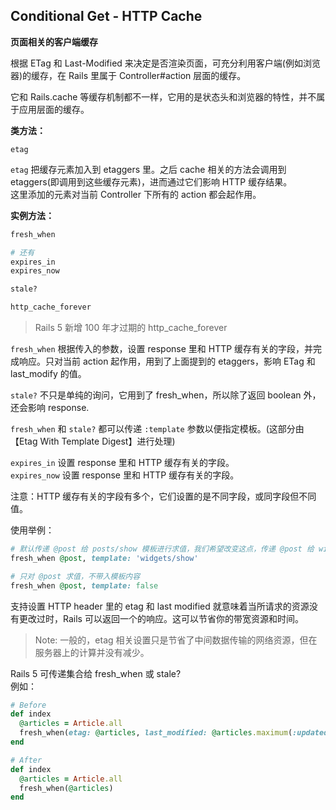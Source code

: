 ## Conditional Get - HTTP Cache

**页面相关的客户端缓存**

根据 ETag 和 Last-Modified 来决定是否渲染页面，可充分利用客户端(例如浏览器)的缓存，在 Rails 里属于 Controller#action 层面的缓存。

它和 Rails.cache 等缓存机制都不一样，它用的是状态头和浏览器的特性，并不属于应用层面的缓存。

**类方法：**

```
etag
```

`etag` 把缓存元素加入到 etaggers 里。之后 cache 相关的方法会调用到 etaggers(即调用到这些缓存元素)，进而通过它们影响 HTTP 缓存结果。
<br>
这里添加的元素对当前 Controller 下所有的 action 都会起作用。

**实例方法：**

```ruby
fresh_when

# 还有
expires_in
expires_now

stale?

http_cache_forever
```

> Rails 5 新增 100 年才过期的 http_cache_forever

`fresh_when` 根据传入的参数，设置 response 里和 HTTP 缓存有关的字段，并完成响应。只对当前 action 起作用，用到了上面提到的 etaggers，影响 ETag 和 last_modify 的值。

`stale?` 不只是单纯的询问，它用到了 fresh_when，所以除了返回 boolean 外，还会影响 response.

`fresh_when` 和 `stale?` 都可以传递 `:template` 参数以便指定模板。(这部分由【Etag With Template Digest】进行处理)

`expires_in` 设置 response 里和 HTTP 缓存有关的字段。
<br>
`expires_now` 设置 response 里和 HTTP 缓存有关的字段。

注意：HTTP 缓存有关的字段有多个，它们设置的是不同字段，或同字段但不同值。

使用举例：

```ruby
# 默认传递 @post 给 posts/show 模板进行求值，我们希望改变这点，传递 @post 给 widges/show 求值
fresh_when @post, template: 'widgets/show'

# 只对 @post 求值，不带入模板内容
fresh_when @post, template: false
```

支持设置 HTTP header 里的 etag 和 last modified 就意味着当所请求的资源没有更改过时，Rails 可以返回一个的响应。这可以节省你的带宽资源和时间。

> Note: 一般的，etag 相关设置只是节省了中间数据传输的网络资源，但在服务器上的计算并没有减少。

Rails 5 可传递集合给 fresh_when 或 stale?
<br />
例如：

```ruby
# Before
def index
  @articles = Article.all
  fresh_when(etag: @articles, last_modified: @articles.maximum(:updated_at))
end

# After
def index
  @articles = Article.all
  fresh_when(@articles)
end
```
